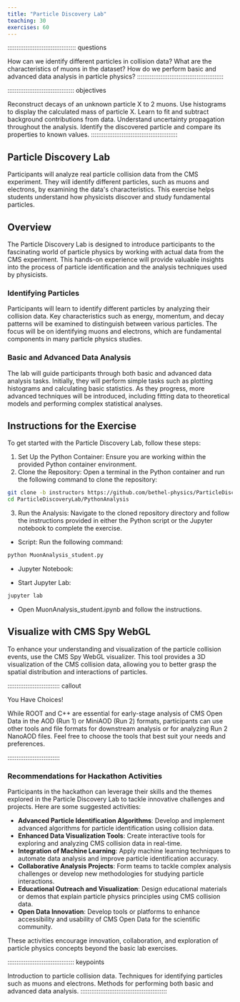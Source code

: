 ```yaml
---
title: "Particle Discovery Lab"
teaching: 30
exercises: 60
---
```

:::::::::::::::::::::::::::::::::::::: questions

How can we identify different particles in collision data?
What are the characteristics of muons in the dataset?
How do we perform basic and advanced data analysis in particle physics?
::::::::::::::::::::::::::::::::::::::::::::::::

::::::::::::::::::::::::::::::::::::: objectives

Reconstruct decays of an unknown particle X to 2 muons.
Use histograms to display the calculated mass of particle X.
Learn to fit and subtract background contributions from data.
Understand uncertainty propagation throughout the analysis.
Identify the discovered particle and compare its properties to known values.
::::::::::::::::::::::::::::::::::::::::::::::::

## Particle Discovery Lab

Participants will analyze real particle collision data from the CMS experiment. They will identify different particles, such as muons and electrons, by examining the data's characteristics. This exercise helps students understand how physicists discover and study fundamental particles.

## Overview
The Particle Discovery Lab is designed to introduce participants to the fascinating world of particle physics by working with actual data from the CMS experiment. This hands-on experience will provide valuable insights into the process of particle identification and the analysis techniques used by physicists.

### Identifying Particles
Participants will learn to identify different particles by analyzing their collision data. Key characteristics such as energy, momentum, and decay patterns will be examined to distinguish between various particles. The focus will be on identifying muons and electrons, which are fundamental components in many particle physics studies.

### Basic and Advanced Data Analysis
The lab will guide participants through both basic and advanced data analysis tasks. Initially, they will perform simple tasks such as plotting histograms and calculating basic statistics. As they progress, more advanced techniques will be introduced, including fitting data to theoretical models and performing complex statistical analyses.

## Instructions for the Exercise
To get started with the Particle Discovery Lab, follow these steps:

1. Set Up the Python Container: Ensure you are working within the provided Python container environment.
2. Clone the Repository: Open a terminal in the Python container and run the following command to clone the repository:
```bash
git clone -b instructors https://github.com/bethel-physics/ParticleDiscoveryLab.git
cd ParticleDiscoveryLab/PythonAnalysis
```
3. Run the Analysis: Navigate to the cloned repository directory and follow the instructions provided in either the Python script or the Jupyter notebook to complete the exercise.
- Script: Run the following command:
```bash
python MuonAnalysis_student.py
```
- Jupyter Notebook:

- Start Jupyter Lab:

```bash
jupyter lab
```
- Open MuonAnalysis_student.ipynb and follow the instructions.

## Visualize with CMS Spy WebGL
To enhance your understanding and visualization of the particle collision events, use the CMS Spy WebGL visualizer. This tool provides a 3D visualization of the CMS collision data, allowing you to better grasp the spatial distribution and interactions of particles.

::::::::::::::::::::::::::::: callout

You Have Choices!

While ROOT and C++ are essential for early-stage analysis of CMS Open Data in the AOD (Run 1) or MiniAOD (Run 2) formats, participants can use other tools and file formats for downstream analysis or for analyzing Run 2 NanoAOD files. Feel free to choose the tools that best suit your needs and preferences.

:::::::::::::::::::::::::::::

### Recommendations for Hackathon Activities

Participants in the hackathon can leverage their skills and the themes explored in the Particle Discovery Lab to tackle innovative challenges and projects. Here are some suggested activities:

- **Advanced Particle Identification Algorithms**: Develop and implement advanced algorithms for particle identification using collision data.
- **Enhanced Data Visualization Tools**: Create interactive tools for exploring and analyzing CMS collision data in real-time.
- **Integration of Machine Learning**: Apply machine learning techniques to automate data analysis and improve particle identification accuracy.
- **Collaborative Analysis Projects**: Form teams to tackle complex analysis challenges or develop new methodologies for studying particle interactions.
- **Educational Outreach and Visualization**: Design educational materials or demos that explain particle physics principles using CMS collision data.
- **Open Data Innovation**: Develop tools or platforms to enhance accessibility and usability of CMS Open Data for the scientific community.

These activities encourage innovation, collaboration, and exploration of particle physics concepts beyond the basic lab exercises.


::::::::::::::::::::::::::::::::::::: keypoints

Introduction to particle collision data.
Techniques for identifying particles such as muons and electrons.
Methods for performing both basic and advanced data analysis.
::::::::::::::::::::::::::::::::::::::::::::::::
